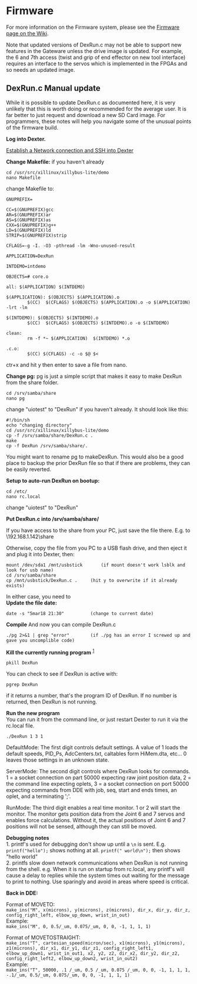 # Firmware

For more information on the Firmware system, please see the [Firmware page on the Wiki](https://github.com/HaddingtonDynamics/Dexter/wiki/Firmware).

Note that updated versions of DexRun.c may not be able to support new features in the Gateware unless the drive image is updated. For example, the 6 and 7th access (twist and grip of end effector on new tool interface) requires an interface to the servos which is implemented in the FPGAs and so needs an updated image. 

## DexRun.c Manual update

While it is possible to update DexRun.c as documented here, it is very unlikely that this is worth doing or recommended for the average user. It is far better to just request and download a new SD Card image. For programmers, these notes will help you navigate some of the unusual points of the firmware build.

**Log into Dexter.**

[Establish a Network connection and SSH into Dexter](https://github.com/HaddingtonDynamics/Dexter/wiki/Dexter-Networking)

**Change Makefile:** if you haven't already
````
cd /usr/src/xillinux/xillybus-lite/demo
nano Makefile
````
change Makefile to:

````
GNUPREFIX=

CC=$(GNUPREFIX)gcc
AR=$(GNUPREFIX)ar
AS=$(GNUPREFIX)as
CXX=$(GNUPREFIX)g++
LD=$(GNUPREFIX)ld
STRIP=$(GNUPREFIX)strip

CFLAGS=-g -I. -O3 -pthread -lm -Wno-unused-result

APPLICATION=DexRun

INTDEMO=intdemo

OBJECTS=# core.o

all: $(APPLICATION) $(INTDEMO)

$(APPLICATION): $(OBJECTS) $(APPLICATION).o
        $(CC)  $(CFLAGS) $(OBJECTS) $(APPLICATION).o -o $(APPLICATION) -lrt -lm

$(INTDEMO): $(OBJECTS) $(INTDEMO).o
        $(CC)  $(CFLAGS) $(OBJECTS) $(INTDEMO).o -o $(INTDEMO)

clean:
        rm -f *~ $(APPLICATION)  $(INTDEMO) *.o

.c.o:
        $(CC) $(CFLAGS) -c -o $@ $<
````
ctr+x and hit y then enter to save a file from nano.

**Change pg:** pg is just a simple script that makes it easy to make DexRun from the share folder. 
````
cd /srv/samba/share
nano pg
````
change "uiotest" to "DexRun" if you haven't already. It should look like this:
````
#!/bin/sh
echo "changing directory"
cd /usr/src/xillinux/xillybus-lite/demo
cp -f /srv/samba/share/DexRun.c .
make
cp -f DexRun /srv/samba/share/.
````
You might want to rename pg to makeDexRun. This would also be a good place to backup the prior DexRun file so that if there are problems, they can be easily reverted.  

**Setup to auto-run DexRun on bootup:**
````
cd /etc/
nano rc.local
````
change "uiotest" to "DexRun"



**Put DexRun.c into /srv/samba/share/**

If you have access to the share from your PC, just save the file there. E.g. to
\\192.168.1.142\share

Otherwise, copy the file from you PC to a USB flash drive, and then eject it and plug it into Dexter, then:
```
mount /dev/sda1 /mnt/usbstick		(if mount doesn't work lsblk and look for usb name)
cd /srv/samba/share
cp /mnt/usbstick/DexRun.c .		(hit y to overwrite if it already exists)
````

In either case, you need to <br>
**Update the file date:**
````
date -s "5mar18 21:30"			(change to current date)
````

**Compile** And now you can compile DexRun.c
````
./pg 2>&1 | grep "error"		(if ./pg has an error I screwed up and gave you uncomplible code)
````

**Kill the currently running program** <sup><a href="https://stackoverflow.com/questions/160924/how-can-i-kill-a-process-by-name-instead-of-pid">1</a></sup>
````
pkill DexRun
````

You can check to see if DexRun is active with:
````
pgrep DexRun
````
if it returns a number, that's the program ID of DexRun. If no number is returned, then DexRun is not running.

**Run the new program**
<br>You can run it from the command line, or just restart Dexter to run it via the rc.local file.
```
./DexRun 1 3 1
```
DefaultMode: The first digit controls default settings. A value of 1 loads the default speeds, PID_Ps, AdcCenters.txt, caltables form HiMem.dta, etc... 0 leaves those settings in an unknown state.

ServerMode: The second digit controls where DexRun looks for commands. 1 = a socket connection on part 50000 expecting raw joint position data, 2 = the command line expecting oplets, 3 = a socket connection on port 50000 expecting commands from DDE with job, seq, start and ends times, an oplet, and a terminating ';'. 

RunMode: The third digit enables a real time monitor. 1 or 2 will start the monitor. The monitor gets position data from the Joint 6 and 7 servos and enables force calculations. Without it, the actual positions of Joint 6 and 7 positions will not be sensed, although they can still be moved. 
        
**Debugging notes**
<br>1. printf's used for debugging don't show up until a `\n` is sent. E.g. `printf("hello");` shows nothing at all. `printf(" world\n");` then shows "hello world"
<br>2. printfs slow down network communications when DexRun is not running from the shell. e.g. When it is run on startup from rc.local, any printf's will cause a delay to replies while the system times out waiting for the message to print to nothing. Use sparingly and avoid in areas where speed is critical.


**Back in DDE:**

Format of MOVETO:
<br>`make_ins("M", x(microns), y(microns), z(microns), dir_x, dir_y, dir_z, config_right_left, elbow_up_down, wrist_in_out)`
<br>Example:
<br>`make_ins("M", 0, 0.5/_um, 0.075/_um, 0, 0, -1, 1, 1, 1)`

Format of MOVETOSTRAIGHT:
<br>`make_ins("T", cartesian_speed(micron/sec), x1(microns), y1(microns), z1(microns), dir_x1, dir_y1, dir_z1, config_right_left1, elbow_up_down1, wrist_in_out1, x2, y2, z2, dir_x2, dir_y2, dir_z2, config_right_left2, elbow_up_down2, wrist_in_out2)`
<br>Example:
<br>`make_ins("T", 50000, .1 /_um, 0.5 /_um, 0.075 /_um, 0, 0, -1, 1, 1, 1, -.1/_um, 0.5/_um, 0.075/_um, 0, 0, -1, 1, 1, 1)`

